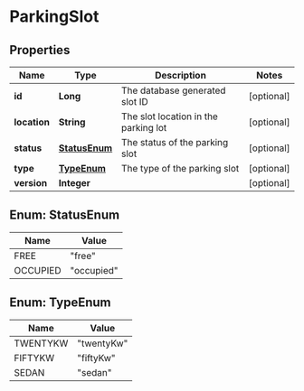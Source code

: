 
# ParkingSlot

## Properties
Name | Type | Description | Notes
------------ | ------------- | ------------- | -------------
**id** | **Long** | The database generated slot ID |  [optional]
**location** | **String** | The slot location in the parking lot |  [optional]
**status** | [**StatusEnum**](#StatusEnum) | The status of the parking slot |  [optional]
**type** | [**TypeEnum**](#TypeEnum) | The type of the parking slot |  [optional]
**version** | **Integer** |  |  [optional]


<a name="StatusEnum"></a>
## Enum: StatusEnum
Name | Value
---- | -----
FREE | &quot;free&quot;
OCCUPIED | &quot;occupied&quot;


<a name="TypeEnum"></a>
## Enum: TypeEnum
Name | Value
---- | -----
TWENTYKW | &quot;twentyKw&quot;
FIFTYKW | &quot;fiftyKw&quot;
SEDAN | &quot;sedan&quot;



